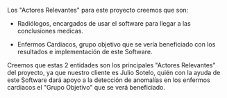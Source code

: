 Los "Actores Relevantes" para este proyecto creemos que son:

* Radiólogos, encargados de usar el software para llegar a las conclusiones medicas.

* Enfermos Cardiacos, grupo objetivo que se vería beneficiado con los resultados e implementación de este Software.

Creemos que estas 2 entidades son los principales "Actores Relevantes" del proyecto, ya que nuestro cliente es Julio Sotelo, quién con la ayuda de este Software dará apoyo a la detección de anomalías en los enfermos cardiacos el "Grupo Objetivo" que se verá beneficiado.